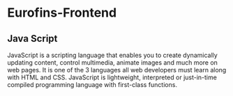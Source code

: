 # Eurofins-Frontend

## Java Script

JavaScript is a scripting language that enables you to create dynamically updating content, control multimedia, animate images and much more on web pages. It is one of the 3 languages all web developers must learn along with HTML and CSS. JavaScript is lightweight, interpreted or just-in-time compiled programming language with first-class functions.
